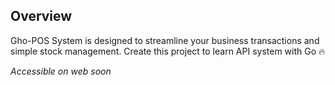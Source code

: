 ## Overview
Gho-POS System is designed to streamline your business transactions and simple stock management. Create this project to learn API system with Go 🔥

_Accessible on web soon_

